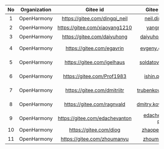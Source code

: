 |No|Organization|Gitee id|Gitee associated email|Role|
|:----: |:----: |:----: |:----: |:----: |
|1|OpenHarmony|https://gitee.com/dingqi_neil|neil.dingqi@huawei.com|社区QA|
|2|OpenHarmony|https://gitee.com/xiaoyang1210|yangna3@huawei.com|社区运营|
|3|OpenHarmony|https://gitee.com/daiyuhong|daiyuhong.dai@huawei.com|社区运营|
|4|OpenHarmony|https://gitee.com/egavrin|evgeny.gavrin@huawei.com|ARKCompiler Maintainer|
|5|OpenHarmony|https://gitee.com/igelhaus|soldatov.anton@huawei.com|ARKCompiler Maintainer|
|6|OpenHarmony|https://gitee.com/Prof1983|ishin.pavel@huawei.com|ARKCompiler Maintainer|
|7|OpenHarmony|https://gitee.com/dmitriitr|trubenkov.dmitrii@huawei.com|ARKCompiler Maintainer|
|8|OpenHarmony|https://gitee.com/ragnvald|dmitry.kovalenko@huawei.com|ARKCompiler Maintainer|
|9|OpenHarmony|https://gitee.com/edachevanton|edachev.anton@huawei-partners.com|ARKCompiler Maintainer|
|10|OpenHarmony|https://gitee.com/diog|zhaopeng22@huawei.com|版本发布SIG|
|11|OpenHarmony|https://gitee.com/zhoumanyu|zhoumanyu@huawei.com|IT系统操作员|
